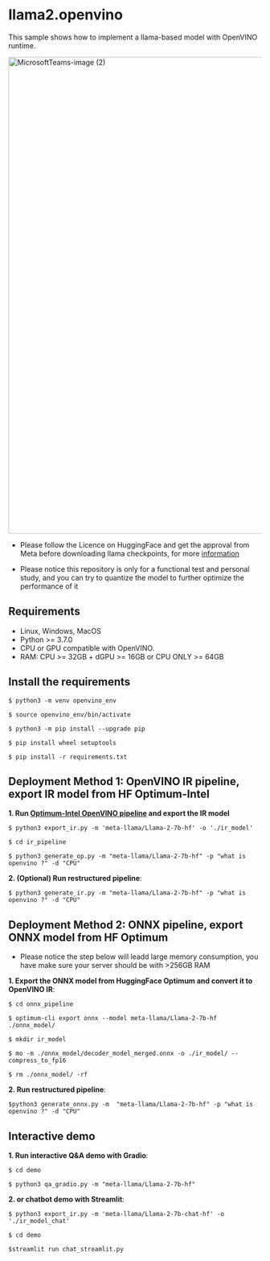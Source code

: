 # llama2.openvino
This sample shows how to implement a llama-based model with OpenVINO runtime.

<img width="947" alt="MicrosoftTeams-image (2)" src="https://github.com/OpenVINO-dev-contest/llama2.openvino/assets/91237924/c210507f-1fb2-4c68-a8d9-dae945df07d3">


- Please follow the Licence on HuggingFace and get the approval from Meta before downloading llama checkpoints, for more [information](https://huggingface.co/meta-llama/Llama-2-7b-hf)

- Please notice this repository is only for a functional test and personal study, and you can try to quantize the model to further optimize the performance of it

## Requirements

- Linux, Windows, MacOS
- Python >= 3.7.0
- CPU or GPU compatible with OpenVINO.
- RAM: CPU >= 32GB + dGPU >= 16GB or CPU ONLY >= 64GB

## Install the requirements

    $ python3 -m venv openvino_env

    $ source openvino_env/bin/activate

    $ python3 -m pip install --upgrade pip
    
    $ pip install wheel setuptools
    
    $ pip install -r requirements.txt


## Deployment Method 1: OpenVINO IR pipeline, export IR model from HF Optimum-Intel
**1. Run [Optimum-Intel OpenVINO pipeline](https://huggingface.co/docs/optimum/intel/inference) and export the IR model**

    $ python3 export_ir.py -m 'meta-llama/Llama-2-7b-hf' -o './ir_model'

    $ cd ir_pipeline

    $ python3 generate_op.py -m "meta-llama/Llama-2-7b-hf" -p "what is openvino ?" -d "CPU"

**2. (Optional) Run restructured pipeline**:

    $ python3 generate_ir.py -m "meta-llama/Llama-2-7b-hf" -p "what is openvino ?" -d "CPU"


## Deployment Method 2: ONNX pipeline, export ONNX model from HF Optimum
- Please notice the step below will leadd large memory consumption, you have make sure your server should be with >256GB RAM

**1. Export the ONNX model from HuggingFace Optimum and convert it to OpenVINO IR**:

    $ cd onnx_pipeline

    $ optimum-cli export onnx --model meta-llama/Llama-2-7b-hf ./onnx_model/

    $ mkdir ir_model

    $ mo -m ./onnx_model/decoder_model_merged.onnx -o ./ir_model/ --compress_to_fp16

    $ rm ./onnx_model/ -rf

**2. Run restructured pipeline**:

    $python3 generate_onnx.py -m  "meta-llama/Llama-2-7b-hf" -p "what is openvino ?" -d "CPU"


## Interactive demo

**1. Run interactive Q&A demo with Gradio**:

    $ cd demo

    $ python3 qa_gradio.py -m "meta-llama/Llama-2-7b-hf" 

**2. or chatbot demo with Streamlit**:

    $ python3 export_ir.py -m 'meta-llama/Llama-2-7b-chat-hf' -o './ir_model_chat'

    $ cd demo

    $streamlit run chat_streamlit.py
